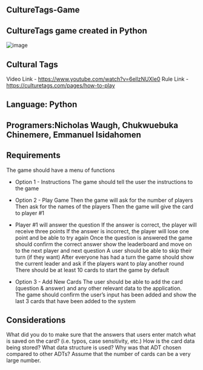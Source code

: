 ## CultureTags-Game

CultureTags game created in Python
---

![image](https://user-images.githubusercontent.com/50160339/126397297-7553100c-1e35-415a-8c4c-f4afe4ea0ea0.png)


Cultural Tags
---
Video Link - https://www.youtube.com/watch?v=6ellzNUXle0
Rule Link  - https://culturetags.com/pages/how-to-play



Language:  Python
--

Programers:Nicholas Waugh, Chukwuebuka Chinemere, Emmanuel Isidahomen
--


Requirements
---

The game should have a menu of functions

- Option 1 - Instructions
The game should tell the user the instructions to the game

- Option 2 - Play Game
Then the game will ask for the number of players
Then ask for the names of the players
Then the game will give the card to player #1

- Player #1 will answer the question
If the answer is correct, the player will receive three points
If the answer is incorrect, the player will lose one point and be able to try again
Once the question is answered the game should confirm the correct answer show the leaderboard and move on to the next player and next question
A user should be able to skip their turn (if they want)
After everyone has had a turn the game should show the current leader and ask if the players want to play another round
There should be at least 10 cards to start the game by default

- Option 3 - Add New Cards
The user should be able to add the card (question & answer) and any other relevant data to the application.  
The game should confirm the user’s input has been added and show the last 3 cards that have been added to the system

Considerations
---
What did you do to make sure that the answers that users enter match what is saved on the card? (i.e. typos, case sensitivity, etc.) How is the card data being stored? What data structure is used? Why was that ADT chosen compared to other ADTs? Assume that the number of cards can be a very large number. 
